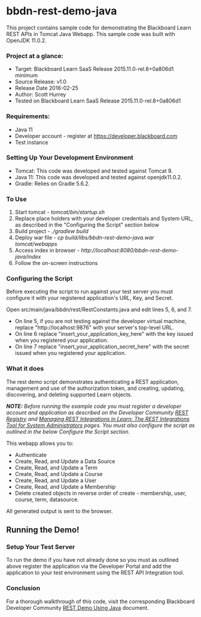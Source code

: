 # bbdn-rest-demo-java
This project contains sample code for demonstrating the Blackboard Learn REST APIs in  Tomcat Java Webapp.
This sample code was built with OpenJDK 11.0.2.

### Project at a glance:
- Target: Blackboard Learn SaaS Release 2015.11.0-rel.8+0a806d1 minimum
- Source Release: v1.0
- Release Date  2016-02-25
- Author: Scott Hurrey
- Tested on Blackboard Learn SaaS Release 2015.11.0-rel.8+0a806d1

### Requirements:
- Java 11
- Developer account - register at https://developer.blackboard.com
- Test instance


### Setting Up Your Development Environment
- Tomcat: This code was developed and tested against Tomcat 9. 
- Java 11: This code was developed and tested against openjdk11.0.2.
- Gradle: Relies on Gradle 5.6.2. 

### To Use
1. Start tomcat - <i>tomcat/bin/startup.sh</i><br />
2. Replace place holders with your developer credentials and System URL, as described in the "Configuring the Script" section below<br />
3. Build project - <i>./gradlew build</i><br />
4. Deploy war file - <i>cp build/libs/bbdn-rest-demo-java.war tomcat/webapps</i><br />
5. Access index in browser - <i>http://localhost:8080/bbdn-rest-demo-java/index</i><br />
6. Follow the on-screen instructions

### Configuring the Script
Before executing the script to run against your test server you must configure it with your registered application's URL, Key, and Secret.

Open src/main/java/bbdn/rest/RestConstants.java and edit lines 5, 6, and 7.
- On line 5, if you are not testing against the developer virtual machine, replace "http://localhost:9876" with your server's top-level URL.
- On line 6 replace "insert_your_application_key_here" with the key issued when you registered your application.<br/>
- On line 7 replace "insert_your_application_secret_here" with the secret issued when you registered your application.

### What it does
The rest demo script demonstrates authenticating a REST application, management and use of the authorization token, and creating, updating, discovering, and deleting supported Learn objects.

<i><b>NOTE:</b> Before running the example code you must register a developer account and application as described on the Developer Community <a href="https://docs.blackboard.com/learn/rest/getting-started/registry">REST Registry</a> and <a href="https://docs.blackboard.com/learn/rest/getting-started/rest-and-learn">Managing REST Integrations in Learn: The REST Integrations Tool for System Administrators</a> pages. You must also configure the script as outlined in the below Configure the Script section.</i>

This webapp allows you to:<br />
- Authenticate<br/>
- Create, Read, and Update a Data Source<br/>
- Create, Read, and Update a Term<br/>
- Create, Read, and Update a Course<br/>
- Create, Read, and Update a User<br/>
- Create, Read, and Update a Membership<br/>
- Delete created objects in reverse order of create - membership, user, course, term, datasource.

All generated output is sent to the browser.


## Running the Demo!
### Setup Your Test Server
To run the demo if you have not already done so you must as outlined above register the application via the Developer Portal and add the application to your test environment using the REST API Integration tool.

### Conclusion
For a thorough walkthrough of this code, visit the corresponding Blackboard Developer Community <a href="https://docs.blackboard.com/learn/rest/examples/java-demo" target="_blank">REST Demo Using Java</a> document.
